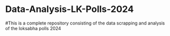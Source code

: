 # Data-Analysis-LK-Polls-2024

#This is a complete repository consisting of the data scrapping and analysis of the loksabha polls 2024
